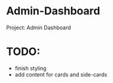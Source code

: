 # Admin-Dashboard
Project: Admin Dashboard

# TODO:
- finish styling
- add content for cards and side-cards